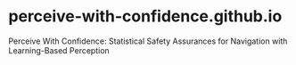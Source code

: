 # perceive-with-confidence.github.io
Perceive With Confidence: Statistical Safety Assurances for Navigation with Learning-Based Perception
